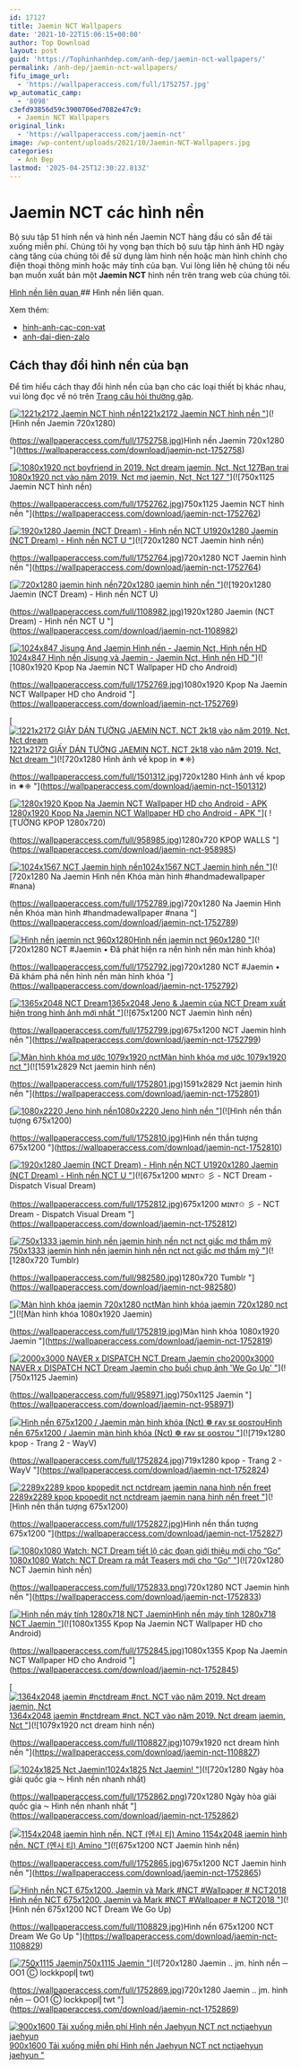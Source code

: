 ```yaml
---
id: 17127
title: Jaemin NCT Wallpapers
date: '2021-10-22T15:06:15+00:00'
author: Top Download
layout: post
guid: 'https://Tophinhanhdep.com/anh-dep/jaemin-nct-wallpapers/'
permalink: /anh-dep/jaemin-nct-wallpapers/
fifu_image_url:
  - 'https://wallpaperaccess.com/full/1752757.jpg'
wp_automatic_camp:
  - '8098'
c3efd93856d59c3900706ed7082e47c9:
  - Jaemin NCT Wallpapers
original_link:
  - 'https://wallpaperaccess.com/jaemin-nct'
image: /wp-content/uploads/2021/10/Jaemin-NCT-Wallpapers.jpg
categories:
  - Ảnh Đẹp
lastmod: '2025-04-25T12:30:22.813Z'
---
```

# Jaemin NCT các hình nền

Bộ sưu tập 51 hình nền và hình nền Jaemin NCT hàng đầu có sẵn để tải xuống miễn phí. Chúng tôi hy vọng bạn thích bộ sưu tập hình ảnh HD ngày càng tăng của chúng tôi để sử dụng làm hình nền hoặc màn hình chính cho điện thoại thông minh hoặc máy tính của bạn. Vui lòng liên hệ chúng tôi nếu bạn muốn xuất bản một **Jaemin NCT** hình nền trên trang web của chúng tôi.

[Hình nền liên quan ](#related) ## Hình nền liên quan.

   
 Xem thêm:

   
- [hinh-anh-cac-con-vat](https://tophinhanhdep.com/the-gioi-dong-vat/hinh-anh-cac-con-vat/)
- [anh-dai-dien-zalo](https://tophinhanhdep.com/anh-avatar/anh-dai-dien-zalo/)

## Cách thay đổi hình nền của bạn

Để tìm hiểu cách thay đổi hình nền của bạn cho các loại thiết bị khác nhau, vui lòng đọc về nó trên [Trang câu hỏi thường gặp](https://tophinhanhdep.com/faq/).

  
[[![1221x2172 Jaemin NCT hình nền](https://wallpaperaccess.com/full/1752757.jpg)1221x2172 Jaemin NCT hình nền "](https://wallpaperaccess.com/download/jaemin-nct-1752757)](![Hình nền Jaemin 720x1280)

(https://wallpaperaccess.com/full/1752758.jpg)Hình nền Jaemin 720x1280 "](https://wallpaperaccess.com/download/jaemin-nct-1752758)

[[![1080x1920 nct boyfriend in 2019. Nct dream jaemin, Nct, Nct 127](https://wallpaperaccess.com/full/1752759.jpg)Bạn trai 1080x1920 nct vào năm 2019. Nct mơ jaemin, Nct, Nct 127 "](https://wallpaperaccess.com/download/jaemin-nct-1752759)](![750x1125 Jaemin NCT hình nền)

(https://wallpaperaccess.com/full/1752762.jpg)750x1125 Jaemin NCT hình nền "](https://wallpaperaccess.com/download/jaemin-nct-1752762)

[[![1920x1280 Jaemin (NCT Dream) - Hình nền NCT U](https://wallpaperaccess.com/full/982599.jpg)1920x1280 Jaemin (NCT Dream) - Hình nền NCT U "](https://wallpaperaccess.com/download/jaemin-nct-982599)](![720x1280 NCT Jaemin hình nền)

(https://wallpaperaccess.com/full/1752764.jpg)720x1280 NCT Jaemin hình nền "](https://wallpaperaccess.com/download/jaemin-nct-1752764)

[[![720x1280 jaemin hình nền](https://wallpaperaccess.com/full/1752765.jpg)720x1280 jaemin hình nền "](https://wallpaperaccess.com/download/jaemin-nct-1752765)](![1920x1280 Jaemin (NCT Dream) - Hình nền NCT U)

(https://wallpaperaccess.com/full/1108982.jpg)1920x1280 Jaemin (NCT Dream) - Hình nền NCT U "](https://wallpaperaccess.com/download/jaemin-nct-1108982)

[[![1024x847 Jisung And Jaemin Hình nền - Jaemin Nct, Hình nền HD](https://wallpaperaccess.com/full/1501321.jpg)1024x847 Hình nền Jisung và Jaemin - Jaemin Nct, Hình nền HD "](https://wallpaperaccess.com/download/jaemin-nct-1501321)](![1080x1920 Kpop Na Jaemin NCT Wallpaper HD cho Android)

(https://wallpaperaccess.com/full/1752769.jpg)1080x1920 Kpop Na Jaemin NCT Wallpaper HD cho Android "](https://wallpaperaccess.com/download/jaemin-nct-1752769)

[[![1221x2172 GIẤY DÁN TƯỜNG JAEMIN NCT.  NCT 2k18 vào năm 2019. Nct, Nct dream](https://wallpaperaccess.com/full/1752776.jpg)1221x2172 GIẤY DÁN TƯỜNG JAEMIN NCT. NCT 2k18 vào năm 2019. Nct, Nct dream "](https://wallpaperaccess.com/download/jaemin-nct-1752776)](![720x1280 Hình ảnh về kpop in ✷❈)

(https://wallpaperaccess.com/full/1501312.jpg)720x1280 Hình ảnh về kpop in ✷❈ "](https://wallpaperaccess.com/download/jaemin-nct-1501312)

[[![1280x1920 Kpop Na Jaemin NCT Wallpaper HD cho Android - APK](https://wallpaperaccess.com/full/1752778.jpg)1280x1920 Kpop Na Jaemin NCT Wallpaper HD cho Android - APK "](https://wallpaperaccess.com/download/jaemin-nct-1752778)]( ![TƯỜNG KPOP 1280x720)

(https://wallpaperaccess.com/full/958985.jpg)1280x720 KPOP WALLS "](https://wallpaperaccess.com/download/jaemin-nct-958985)

[[![1024x1567 NCT Jaemin hình nền](https://wallpaperaccess.com/full/1752788.png)1024x1567 NCT Jaemin hình nền "](https://wallpaperaccess.com/download/jaemin-nct-1752788)](![720x1280 Na Jaemin Hình nền Khóa màn hình #handmadewallpaper #nana)

(https://wallpaperaccess.com/full/1752789.jpg)720x1280 Na Jaemin Hình nền Khóa màn hình #handmadewallpaper #nana "](https://wallpaperaccess.com/download/jaemin-nct-1752789)

[[![Hình nền jaemin nct 960x1280](https://wallpaperaccess.com/full/1752790.jpg)Hình nền jaemin nct 960x1280 "](https://wallpaperaccess.com/download/jaemin-nct-1752790)](![720x1280 NCT #Jaemin • Đã phát hiện ra nền hình nền màn hình khóa)

(https://wallpaperaccess.com/full/1752792.jpg)720x1280 NCT #Jaemin • Đã khám phá nền hình nền màn hình khóa "](https://wallpaperaccess.com/download/jaemin-nct-1752792)

[[![1365x2048 NCT Dream](https://wallpaperaccess.com/full/1752794.jpg)1365x2048 Jeno &amp; Jaemin của NCT Dream xuất hiện trong hình ảnh mới nhất "](https://wallpaperaccess.com/download/jaemin-nct-1752794)](![675x1200 NCT Jaemin hình nền)

(https://wallpaperaccess.com/full/1752799.jpg)675x1200 NCT Jaemin hình nền "](https://wallpaperaccess.com/download/jaemin-nct-1752799)

[[![Màn hình khóa mơ ước 1079x1920 nct](https://wallpaperaccess.com/full/1752800.jpg)Màn hình khóa mơ ước 1079x1920 nct "](https://wallpaperaccess.com/download/jaemin-nct-1752800)](![1591x2829 Nct jaemin hình nền)

(https://wallpaperaccess.com/full/1752801.jpg)1591x2829 Nct jaemin hình nền "](https://wallpaperaccess.com/download/jaemin-nct-1752801)

[[![1080x2220 Jeno hình nền](https://wallpaperaccess.com/full/1752809.jpg)1080x2220 Jeno hình nền "](https://wallpaperaccess.com/download/jaemin-nct-1752809)](![Hình nền thần tượng 675x1200)

(https://wallpaperaccess.com/full/1752810.jpg)Hình nền thần tượng 675x1200 "](https://wallpaperaccess.com/download/jaemin-nct-1752810)

[[![1920x1280 Jaemin (NCT Dream) - Hình nền NCT U](https://wallpaperaccess.com/full/958987.jpg)1920x1280 Jaemin (NCT Dream) - Hình nền NCT U "](https://wallpaperaccess.com/download/jaemin-nct-958987)](![675x1200 ᴍɪɴᴛ✩ 彡 - NCT Dream - Dispatch Visual Dream)

(https://wallpaperaccess.com/full/1752812.jpg)675x1200 ᴍɪɴᴛ✩ 彡 - NCT Dream - Dispatch Visual Dream "](https://wallpaperaccess.com/download/jaemin-nct-1752812)

[[![750x1333 jaemin hình nền jaemin hình nền nct nct giấc mơ thẩm mỹ](https://wallpaperaccess.com/full/1592371.jpg)750x1333 jaemin hình nền jaemin hình nền nct nct giấc mơ thẩm mỹ "](https://wallpaperaccess.com/download/jaemin-nct-1592371)](![1280x720 Tumblr)

(https://wallpaperaccess.com/full/982580.jpg)1280x720 Tumblr "](https://wallpaperaccess.com/download/jaemin-nct-982580)

[[![Màn hình khóa jaemin 720x1280 nct](https://wallpaperaccess.com/full/1752817.jpg)Màn hình khóa jaemin 720x1280 nct "](https://wallpaperaccess.com/download/jaemin-nct-1752817)](![Màn hình khóa 1080x1920 Jaemin)

(https://wallpaperaccess.com/full/1752819.jpg)Màn hình khóa 1080x1920 Jaemin "](https://wallpaperaccess.com/download/jaemin-nct-1752819)

[[![2000x3000 NAVER x DISPATCH NCT Dream Jaemin cho ](https://wallpaperaccess.com/full/1752821.jpg)2000x3000 NAVER x DISPATCH NCT Dream Jaemin cho buổi chụp ảnh 'We Go Up' "](https://wallpaperaccess.com/download/jaemin-nct-1752821)](![750x1125 Jaemin)

(https://wallpaperaccess.com/full/958971.jpg)750x1125 Jaemin "](https://wallpaperaccess.com/download/jaemin-nct-958971)

[[![Hình nền 675x1200 / Jaemin màn hình khóa (Nct) ❁ ғᴀᴠ sᴇ ɢᴏsᴛᴏᴜ](https://wallpaperaccess.com/full/1592339.jpg)Hình nền 675x1200 / Jaemin màn hình khóa (Nct) ❁ ғᴀᴠ sᴇ ɢᴏsᴛᴏᴜ "](https://wallpaperaccess.com/download/jaemin-nct-1592339)](![719x1280 kpop - Trang 2 - WayV)

(https://wallpaperaccess.com/full/1752824.jpg)719x1280 kpop - Trang 2 - WayV "](https://wallpaperaccess.com/download/jaemin-nct-1752824)

[[![2289x2289 kpop kpopedit nct nctdream jaemin nana hình nền freet](https://wallpaperaccess.com/full/1752825.jpg)2289x2289 kpop kpopedit nct nctdream jaemin nana hình nền freet "](https://wallpaperaccess.com/download/jaemin-nct-1752825)](![Hình nền thần tượng 675x1200)

(https://wallpaperaccess.com/full/1752827.jpg)Hình nền thần tượng 675x1200 "](https://wallpaperaccess.com/download/jaemin-nct-1752827)

[[![1080x1080 Watch: NCT Dream tiết lộ các đoạn giới thiệu mới cho “Go”](https://wallpaperaccess.com/full/1752828.jpg)1080x1080 Watch: NCT Dream ra mắt Teasers mới cho “Go” "](https://wallpaperaccess.com/download/jaemin-nct-1752828)](![720x1280 NCT Jaemin hình nền)

(https://wallpaperaccess.com/full/1752833.png)720x1280 NCT Jaemin hình nền "](https://wallpaperaccess.com/download/jaemin-nct-1752833)

[[![Hình nền máy tính 1280x718 NCT Jaemin](https://wallpaperaccess.com/full/1752834.png)Hình nền máy tính 1280x718 NCT Jaemin "](https://wallpaperaccess.com/download/jaemin-nct-1752834)](![1080x1355 Kpop Na Jaemin NCT Wallpaper HD cho Android)

(https://wallpaperaccess.com/full/1752845.jpg)1080x1355 Kpop Na Jaemin NCT Wallpaper HD cho Android "](https://wallpaperaccess.com/download/jaemin-nct-1752845)

[[![1364x2048 jaemin #nctdream #nct.  NCT vào năm 2019. Nct dream jaemin, Nct](https://wallpaperaccess.com/full/1752854.jpg)1364x2048 jaemin #nctdream #nct. NCT vào năm 2019. Nct dream jaemin, Nct "](https://wallpaperaccess.com/download/jaemin-nct-1752854)](![1079x1920 nct dream hình nền)

(https://wallpaperaccess.com/full/1108827.jpg)1079x1920 nct dream hình nền "](https://wallpaperaccess.com/download/jaemin-nct-1108827)

[[![1024x1825 Nct Jaemin!](https://wallpaperaccess.com/full/1752861.jpg)1024x1825 Nct Jaemin! "](https://wallpaperaccess.com/download/jaemin-nct-1752861)](![720x1280 Ngày hòa giải quốc gia ⁓ Hình nền nhanh nhất)

(https://wallpaperaccess.com/full/1752862.png)720x1280 Ngày hòa giải quốc gia ⁓ Hình nền nhanh nhất "](https://wallpaperaccess.com/download/jaemin-nct-1752862)

[[![1154x2048 jaemin hình nền.  NCT (엔시 티) Amino](https://wallpaperaccess.com/full/1752863.jpg) 1154x2048 jaemin hình nền. NCT (엔시 티) Amino "](https://wallpaperaccess.com/download/jaemin-nct-1752863)](![675x1200 NCT Jaemin hình nền)

(https://wallpaperaccess.com/full/1752865.jpg)675x1200 NCT Jaemin hình nền "](https://wallpaperaccess.com/download/jaemin-nct-1752865)

[[![Hình nền NCT 675x1200.  Jaemin và Mark #NCT #Wallpaper # NCT2018](https://wallpaperaccess.com/full/1752866.jpg)Hình nền NCT 675x1200. Jaemin và Mark #NCT #Wallpaper # NCT2018 "](https://wallpaperaccess.com/download/jaemin-nct-1752866)](![Hình nền 675x1200 NCT Dream We Go Up)

(https://wallpaperaccess.com/full/1108829.jpg)Hình nền 675x1200 NCT Dream We Go Up "](https://wallpaperaccess.com/download/jaemin-nct-1108829)

[[![750x1115 Jaemin](https://wallpaperaccess.com/full/1752868.jpg)750x1115 Jaemin "](https://wallpaperaccess.com/download/jaemin-nct-1752868)](![720x1280 Jaemin .. jm.  hình nền ─ OO1 Ⓒ lockkpopl⎜twt)

(https://wallpaperaccess.com/full/1752869.jpg)720x1280 Jaemin .. jm. hình nền ─ OO1 Ⓒ lockkpopl⎜twt "](https://wallpaperaccess.com/download/jaemin-nct-1752869)

[![900x1600 Tải xuống miễn phí Hình nền Jaehyun NCT nct nctjaehyun jaehyun](https://wallpaperaccess.com/full/1752871.png)900x1600 Tải xuống miễn phí Hình nền Jaehyun NCT nct nctjaehyun jaehyun "](https://wallpaperaccess.com/download/jaemin-nct-1752871)
